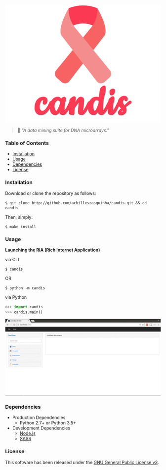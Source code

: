 ![](.github/logo.png)
> :ribbon: *"A data mining suite for DNA microarrays."*

### Table of Contents
* [Installation](#installation)
* [Usage](#usage)
* [Dependencies](#dependencies)
* [License](#license)

### Installation
Download or clone the repository as follows:
```console
$ git clone http://github.com/achillesrasquinha/candis.git && cd candis
```

Then, simply:
```console
$ make install
```

### Usage
**Launching the RIA (Rich Internet Application)**

via CLI
```
$ candis
```
OR
```
$ python -m candis
```

via Python
```python
>>> import candis
>>> candis.main()
```

![](.github/ria.gif)

### Dependencies
* Production Dependencies
  * Python 2.7+ or Python 3.5+
* Development Dependencies
  * [Node.js](https://nodejs.org)
  * [SASS](http://sass-lang.com)

### License
This software has been released under the [GNU General Public License v3](LICENSE).
